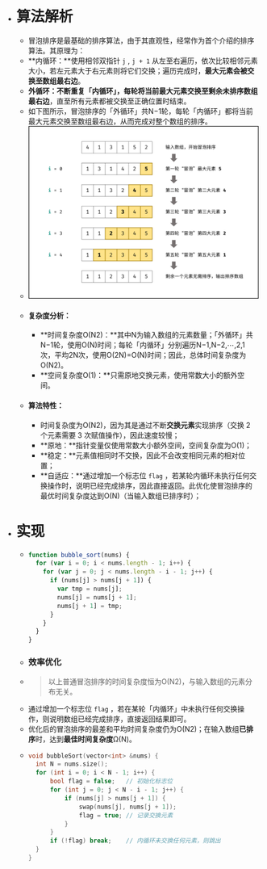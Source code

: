 - # 算法解析
	- 冒泡排序是最基础的排序算法，由于其直观性，经常作为首个介绍的排序算法。其原理为：
	- **内循环：**使用相邻双指针 `j` , `j + 1` 从左至右遍历，依次比较相邻元素大小，若左元素大于右元素则将它们交换；遍历完成时，**最大元素会被交换至数组最右边**。
	- **外循环：**不断重复「内循环」，每轮将当前最大元素交换至**剩余未排序数组最右边**，直至所有元素都被交换至正确位置时结束。
	- 如下图所示，冒泡排序的「外循环」共N−1轮，每轮「内循环」都将当前最大元素交换至数组最右边，从而完成对整个数组的排序。
	- ![image.png](../assets/image_1656861378107_0.png)
	- #### 复杂度分析：
		- **时间复杂度O(N2)：**其中N为输入数组的元素数量；「外循环」共N−1轮，使用O(N)时间；每轮「内循环」分别遍历N−1,N−2,⋯,2,1次，平均2N​次，使用O(2N​)=O(N)时间；因此，总体时间复杂度为O(N2)。
		- **空间复杂度O(1)：**只需原地交换元素，使用常数大小的额外空间。
	- #### [](https://leetcode.cn/leetbook/read/illustration-of-algorithm/phn3m1/#%E7%AE%97%E6%B3%95%E7%89%B9%E6%80%A7%EF%BC%9A) 算法特性：
		- 时间复杂度为O(N2)，因为其是通过不断**交换元素**实现排序（交换 2 个元素需要 3 次赋值操作），因此速度较慢；
		- **原地：**指针变量仅使用常数大小额外空间，空间复杂度为O(1)；
		- **稳定：**元素值相同时不交换，因此不会改变相同元素的相对位置；
		- **自适应：**通过增加一个标志位 `flag` ，若某轮内循环未执行任何交换操作时，说明已经完成排序，因此直接返回。此优化使冒泡排序的最优时间复杂度达到O(N)（当输入数组已排序时）；
- # 实现
	- ```js
	  function bubble_sort(nums) {
	    for (var i = 0; i < nums.length - 1; i++) {
	      for (var j = 0; j < nums.length - i - 1; j++) {
	        if (nums[j] > nums[j + 1]) {
	          var tmp = nums[j];
	          nums[j] = nums[j + 1];
	          nums[j + 1] = tmp;
	        }
	      }
	    }
	  }
	  ```
	- ### 效率优化
	- > 以上普通冒泡排序的时间复杂度恒为O(N2)​ ，与输入数组的元素分布无关。
	- 通过增加一个标志位 `flag` ，若在某轮「内循环」中未执行任何交换操作，则说明数组已经完成排序，直接返回结果即可。
	- 优化后的冒泡排序的最差和平均时间复杂度仍为O(N2)；在输入数组**已排序**时，达到**最佳时间复杂度**Ω(N)。
	- ```c++
	  void bubbleSort(vector<int> &nums) {
	  	int N = nums.size();
	  	for (int i = 0; i < N - 1; i++) {
	  		bool flag = false;   // 初始化标志位
	  		for (int j = 0; j < N - i - 1; j++) {
	  			if (nums[j] > nums[j + 1]) {
	  				swap(nums[j], nums[j + 1]);
	  				flag = true; // 记录交换元素
	  			}
	  		}
	  		if (!flag) break;    // 内循环未交换任何元素，则跳出
	  	}
	  }
	  ```